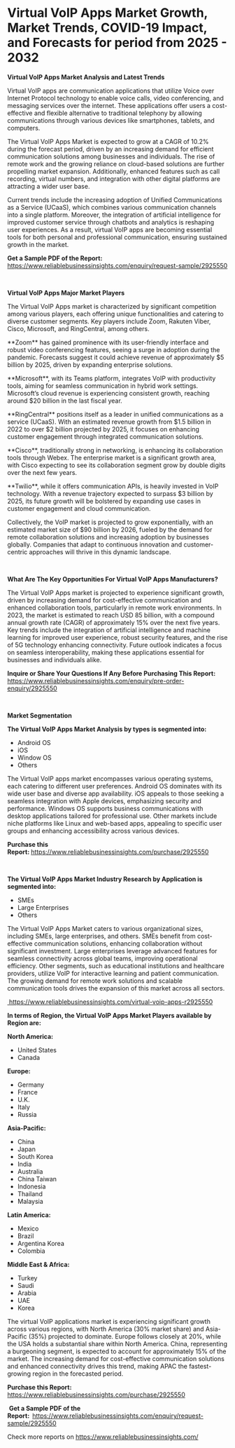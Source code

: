 <p><h1>Virtual VoIP Apps Market Growth, Market Trends, COVID-19 Impact, and Forecasts for period from 2025 - 2032</h1></p><p><strong>Virtual VoIP Apps Market Analysis and Latest Trends</strong></p>
<p><p>Virtual VoIP apps are communication applications that utilize Voice over Internet Protocol technology to enable voice calls, video conferencing, and messaging services over the internet. These applications offer users a cost-effective and flexible alternative to traditional telephony by allowing communications through various devices like smartphones, tablets, and computers.</p><p>The Virtual VoIP Apps Market is expected to grow at a CAGR of 10.2% during the forecast period, driven by an increasing demand for efficient communication solutions among businesses and individuals. The rise of remote work and the growing reliance on cloud-based solutions are further propelling market expansion. Additionally, enhanced features such as call recording, virtual numbers, and integration with other digital platforms are attracting a wider user base.</p><p>Current trends include the increasing adoption of Unified Communications as a Service (UCaaS), which combines various communication channels into a single platform. Moreover, the integration of artificial intelligence for improved customer service through chatbots and analytics is reshaping user experiences. As a result, virtual VoIP apps are becoming essential tools for both personal and professional communication, ensuring sustained growth in the market.</p></p>
<p><strong>Get a Sample PDF of the Report:&nbsp;</strong> <a href="https://www.reliablebusinessinsights.com/enquiry/request-sample/2925550?utm_campaign=3256&utm_medium=2&utm_source=Github&utm_content=ia&utm_term=12032025&utm_id=virtual-voip-apps">https://www.reliablebusinessinsights.com/enquiry/request-sample/2925550</a></p>
<p>&nbsp;</p>
<p><strong>Virtual VoIP Apps Major Market Players</strong></p>
<p><p>The Virtual VoIP Apps market is characterized by significant competition among various players, each offering unique functionalities and catering to diverse customer segments. Key players include Zoom, Rakuten Viber, Cisco, Microsoft, and RingCentral, among others.</p><p>**Zoom** has gained prominence with its user-friendly interface and robust video conferencing features, seeing a surge in adoption during the pandemic. Forecasts suggest it could achieve revenue of approximately $5 billion by 2025, driven by expanding enterprise solutions.</p><p>**Microsoft**, with its Teams platform, integrates VoIP with productivity tools, aiming for seamless communication in hybrid work settings. Microsoft’s cloud revenue is experiencing consistent growth, reaching around $20 billion in the last fiscal year.</p><p>**RingCentral** positions itself as a leader in unified communications as a service (UCaaS). With an estimated revenue growth from $1.5 billion in 2022 to over $2 billion projected by 2025, it focuses on enhancing customer engagement through integrated communication solutions.</p><p>**Cisco**, traditionally strong in networking, is enhancing its collaboration tools through Webex. The enterprise market is a significant growth area, with Cisco expecting to see its collaboration segment grow by double digits over the next few years.</p><p>**Twilio**, while it offers communication APIs, is heavily invested in VoIP technology. With a revenue trajectory expected to surpass $3 billion by 2025, its future growth will be bolstered by expanding use cases in customer engagement and cloud communication.</p><p>Collectively, the VoIP market is projected to grow exponentially, with an estimated market size of $90 billion by 2026, fueled by the demand for remote collaboration solutions and increasing adoption by businesses globally. Companies that adapt to continuous innovation and customer-centric approaches will thrive in this dynamic landscape.</p></p>
<p>&nbsp;</p>
<p><strong>What Are The Key Opportunities For Virtual VoIP Apps Manufacturers?</strong></p>
<p><p>The Virtual VoIP Apps market is projected to experience significant growth, driven by increasing demand for cost-effective communication and enhanced collaboration tools, particularly in remote work environments. In 2023, the market is estimated to reach USD 85 billion, with a compound annual growth rate (CAGR) of approximately 15% over the next five years. Key trends include the integration of artificial intelligence and machine learning for improved user experience, robust security features, and the rise of 5G technology enhancing connectivity. Future outlook indicates a focus on seamless interoperability, making these applications essential for businesses and individuals alike.</p></p>
<p><strong>Inquire or Share Your Questions If Any Before Purchasing This Report:</strong> <a href="https://www.reliablebusinessinsights.com/enquiry/pre-order-enquiry/2925550?utm_campaign=3256&utm_medium=2&utm_source=Github&utm_content=ia&utm_term=12032025&utm_id=virtual-voip-apps">https://www.reliablebusinessinsights.com/enquiry/pre-order-enquiry/2925550</a></p>
<p>&nbsp;</p>
<p><strong>Market Segmentation</strong></p>
<p><strong>The Virtual VoIP Apps Market Analysis by types is segmented into:</strong></p>
<p><ul><li>Android OS</li><li>iOS</li><li>Window OS</li><li>Others</li></ul></p>
<p><p>The Virtual VoIP apps market encompasses various operating systems, each catering to different user preferences. Android OS dominates with its wide user base and diverse app availability. iOS appeals to those seeking a seamless integration with Apple devices, emphasizing security and performance. Windows OS supports business communications with desktop applications tailored for professional use. Other markets include niche platforms like Linux and web-based apps, appealing to specific user groups and enhancing accessibility across various devices.</p></p>
<p><strong>Purchase this Report:&nbsp;</strong><a href="https://www.reliablebusinessinsights.com/purchase/2925550?utm_campaign=3256&utm_medium=2&utm_source=Github&utm_content=ia&utm_term=12032025&utm_id=virtual-voip-apps">https://www.reliablebusinessinsights.com/purchase/2925550</a></p>
<p>&nbsp;</p>
<p><strong>The Virtual VoIP Apps Market Industry Research by Application is segmented into:</strong></p>
<p><ul><li>SMEs</li><li>Large Enterprises</li><li>Others</li></ul></p>
<p><p>The Virtual VoIP Apps Market caters to various organizational sizes, including SMEs, large enterprises, and others. SMEs benefit from cost-effective communication solutions, enhancing collaboration without significant investment. Large enterprises leverage advanced features for seamless connectivity across global teams, improving operational efficiency. Other segments, such as educational institutions and healthcare providers, utilize VoIP for interactive learning and patient communication. The growing demand for remote work solutions and scalable communication tools drives the expansion of this market across all sectors.</p></p>
<p><a href="https://www.reliablebusinessinsights.com/virtual-voip-apps-r2925550?utm_campaign=3256&utm_medium=2&utm_source=Github&utm_content=ia&utm_term=12032025&utm_id=virtual-voip-apps">&nbsp;https://www.reliablebusinessinsights.com/virtual-voip-apps-r2925550</a></p>
<p><strong>In terms of Region, the Virtual VoIP Apps Market Players available by Region are:</strong></p>
<p>
    <p> <strong> North America: </strong>
        <ul>
            <li>United States</li>
            <li>Canada</li>
        </ul>
        </p> 
    <p> <strong> Europe: </strong>
        <ul>
            <li>Germany</li>
            <li>France</li>
            <li>U.K.</li>
            <li>Italy</li>
            <li>Russia</li>
        </ul>
        </p> 
    <p> <strong> Asia-Pacific: </strong>
        <ul>
            <li>China</li>
            <li>Japan</li>
            <li>South Korea</li>
            <li>India</li>
            <li>Australia</li>
            <li>China Taiwan</li>
            <li>Indonesia</li>
            <li>Thailand</li>
            <li>Malaysia</li>
        </ul>
        </p> 
    <p> <strong> Latin America: </strong>
        <ul>
            <li>Mexico</li>
            <li>Brazil</li>
            <li>Argentina Korea</li>
            <li>Colombia</li>
        </ul>
        </p> 
    <p> <strong> Middle East & Africa: </strong>
        <ul>
            <li>Turkey</li>
            <li>Saudi</li>
            <li>Arabia</li>
            <li>UAE</li>
            <li>Korea</li>
        </ul>
    </p>
    </p>
<p><p>The virtual VoIP applications market is experiencing significant growth across various regions, with North America (30% market share) and Asia-Pacific (35%) projected to dominate. Europe follows closely at 20%, while the USA holds a substantial share within North America. China, representing a burgeoning segment, is expected to account for approximately 15% of the market. The increasing demand for cost-effective communication solutions and enhanced connectivity drives this trend, making APAC the fastest-growing region in the forecasted period.</p></p>
<p><strong>Purchase this Report: </strong><a href="https://www.reliablebusinessinsights.com/purchase/2925550?utm_campaign=3256&utm_medium=2&utm_source=Github&utm_content=ia&utm_term=12032025&utm_id=virtual-voip-apps">https://www.reliablebusinessinsights.com/purchase/2925550</a></p>
<p>&nbsp;<strong>Get a Sample PDF of the Report:&nbsp;&nbsp;</strong><a href="https://www.reliablebusinessinsights.com/enquiry/request-sample/2925550?utm_campaign=3256&utm_medium=2&utm_source=Github&utm_content=ia&utm_term=12032025&utm_id=virtual-voip-apps">https://www.reliablebusinessinsights.com/enquiry/request-sample/2925550</a></p>
<p><strong></strong></p>
<p>Check more reports on <a href="https://www.reliablebusinessinsights.com/?utm_campaign=3256&utm_medium=2&utm_source=Github&utm_content=ia&utm_term=12032025&utm_id=virtual-voip-apps">https://www.reliablebusinessinsights.com/</a></p>